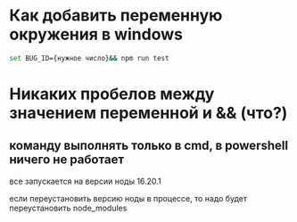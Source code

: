 # Как добавить переменную окружения в windows

```sh
set BUG_ID={нужное число}&& npm run test
```
# Никаких пробелов между значением переменной и && (что?)
команду выполнять только в cmd, в powershell ничего не работает
----------------------------
все запускается на версии ноды 16.20.1

если переустановить версию ноды в процессе, то надо будет переустановить node_modules
